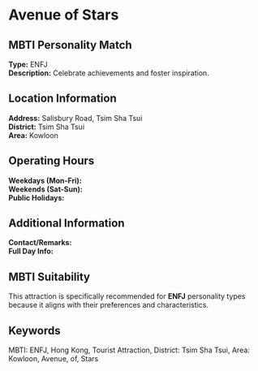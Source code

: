 # Avenue of Stars

## MBTI Personality Match
**Type:** ENFJ  
**Description:** Celebrate achievements and foster inspiration.

## Location Information
**Address:** Salisbury Road, Tsim Sha Tsui  
**District:** Tsim Sha Tsui  
**Area:** Kowloon

## Operating Hours
**Weekdays (Mon-Fri):**   
**Weekends (Sat-Sun):**   
**Public Holidays:** 

## Additional Information
**Contact/Remarks:**   
**Full Day Info:** 

## MBTI Suitability
This attraction is specifically recommended for **ENFJ** personality types because it aligns with their preferences and characteristics.

## Keywords
MBTI: ENFJ, Hong Kong, Tourist Attraction, District: Tsim Sha Tsui, Area: Kowloon, Avenue, of, Stars
